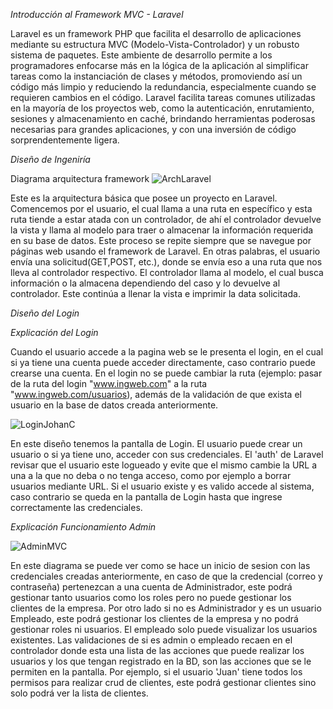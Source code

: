 *Introducción al Framework MVC - Laravel*

Laravel es un framework PHP que facilita el desarrollo de aplicaciones mediante su estructura MVC (Modelo-Vista-Controlador) y un robusto sistema de paquetes. Este ambiente de desarrollo permite a los programadores enfocarse más en la lógica de la aplicación al simplificar tareas como la instanciación de clases y métodos, promoviendo así un código más limpio y reduciendo la redundancia, especialmente cuando se requieren cambios en el código. Laravel facilita tareas comunes utilizadas en la mayoría de los proyectos web, como la autenticación, enrutamiento, sesiones y almacenamiento en caché, brindando herramientas poderosas necesarias para grandes aplicaciones, y con una inversión de código sorprendentemente ligera.

*Diseño de Ingeniría*

Diagrama arquitectura framework
![ArchLaravel](https://github.com/JohanC25/ingweb/assets/114593684/5d0d9f1a-d3f0-4248-8cdd-9fa32170181a)

Este es la arquitectura básica que posee un proyecto en Laravel. Comencemos por el usuario, el cual llama a una ruta en específico y esta ruta tiende a estar atada con un controlador, de ahí el controlador devuelve la vista y llama al modelo para traer o almacenar la información requerida en su base de datos. Este proceso se repite siempre que se navegue por páginas web usando el framework de Laravel.
En otras palabras, el usuario envía una solicitud(GET,POST, etc.), donde se envía eso a una ruta que nos lleva al controlador respectivo. El controlador llama al modelo, el cual busca información o la almacena dependiendo del caso y lo devuelve al controlador. Este continúa a llenar la vista e imprimir la data solicitada.


*Diseño del Login*

*Explicación del Login*

Cuando el usuario accede a la pagina web se le presenta el login, en el cual si ya tiene una cuenta puede acceder directamente, caso contrario puede crearse una cuenta. En el login no se puede cambiar la ruta (ejemplo: pasar de la ruta del login "www.ingweb.com" a la ruta "www.ingweb.com/usuarios), además de la validación de que exista el usuario en la base de datos creada anteriormente. 

![LoginJohanC](https://github.com/JohanC25/ingweb/assets/114593684/0ffe9686-8b35-4481-9625-30f471ba5abe)

En este diseño tenemos la pantalla de Login. El usuario puede crear un usuario o si ya tiene uno, acceder con sus credenciales. El 'auth' de Laravel revisar que el usuario este logueado y evite que el mismo cambie la URL a una a la que no deba o no tenga acceso, como por ejemplo a borrar usuarios mediante URL. Si el usuario existe y es valido accede al sistema, caso contrario se queda en la pantalla de Login hasta que ingrese correctamente las credenciales.

*Explicación Funcionamiento Admin*

![AdminMVC](https://github.com/JohanC25/ingweb/assets/114593684/98e8405f-7687-4eb2-bde1-28aa9c6d7a48)

En este diagrama se puede ver como se hace un inicio de sesion con las credenciales creadas anteriormente, en caso de que la credencial (correo y contraseña) pertenezcan a una cuenta de Administrador, este podrá gestionar tanto usuarios como los roles pero no puede gestionar los clientes de la empresa. Por otro lado si no es Administrador y es un usuario Empleado, este podrá gestionar los clientes de la empresa y no podrá gestionar roles ni usuarios. El empleado solo puede visualizar los usuarios existentes. Las validaciones de si es admin o empleado recaen en el controlador donde esta una lista de las acciones que puede realizar los usuarios y los que tengan registrado en la BD, son las acciones que se le permiten en la pantalla. Por ejemplo, si el usuario 'Juan' tiene todos los permisos para realizar crud de clientes, este podrá gestionar clientes sino solo podrá ver la lista de clientes.
